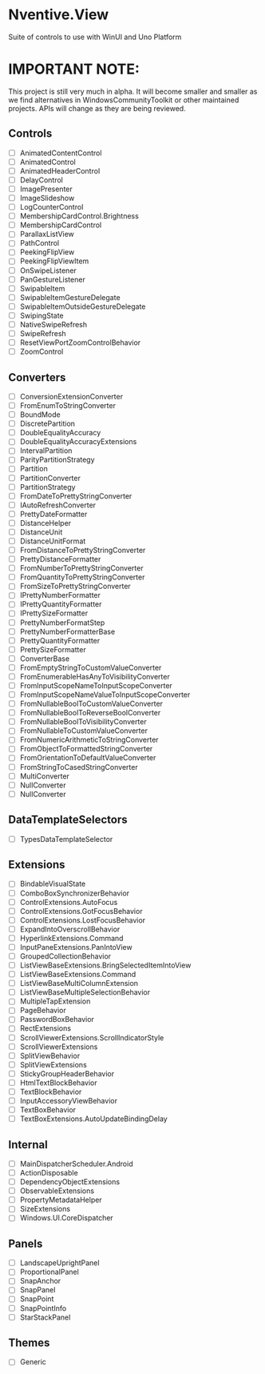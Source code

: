 # Nventive.View
Suite of controls to use with WinUI and Uno Platform

# IMPORTANT NOTE:
This project is still very much in alpha. 
It will become smaller and smaller as we find alternatives in WindowsCommunityToolkit or other maintained projects.
APIs will change as they are being reviewed.

## Controls

 - [ ] AnimatedContentControl
 - [ ] AnimatedControl
 - [ ] AnimatedHeaderControl
 - [ ] DelayControl
 - [ ] ImagePresenter
 - [ ] ImageSlideshow
 - [ ] LogCounterControl
 - [ ] MembershipCardControl.Brightness
 - [ ] MembershipCardControl
 - [ ] ParallaxListView
 - [ ] PathControl
 - [ ] PeekingFlipView
 - [ ] PeekingFlipViewItem
 - [ ] OnSwipeListener
 - [ ] PanGestureListener
 - [ ] SwipableItem
 - [ ] SwipableItemGestureDelegate
 - [ ] SwipableItemOutsideGestureDelegate
 - [ ] SwipingState
 - [ ] NativeSwipeRefresh
 - [ ] SwipeRefresh
 - [ ] ResetViewPortZoomControlBehavior
 - [ ] ZoomControl

## Converters

 - [ ] ConversionExtensionConverter
 - [ ] FromEnumToStringConverter
 - [ ] BoundMode
 - [ ] DiscretePartition
 - [ ] DoubleEqualityAccuracy
 - [ ] DoubleEqualityAccuracyExtensions
 - [ ] IntervalPartition
 - [ ] ParityPartitionStrategy
 - [ ] Partition
 - [ ] PartitionConverter
 - [ ] PartitionStrategy
 - [ ] FromDateToPrettyStringConverter
 - [ ] IAutoRefreshConverter
 - [ ] PrettyDateFormatter
 - [ ] DistanceHelper
 - [ ] DistanceUnit
 - [ ] DistanceUnitFormat
 - [ ] FromDistanceToPrettyStringConverter
 - [ ] PrettyDistanceFormatter
 - [ ] FromNumberToPrettyStringConverter
 - [ ] FromQuantityToPrettyStringConverter
 - [ ] FromSizeToPrettyStringConverter
 - [ ] IPrettyNumberFormatter
 - [ ] IPrettyQuantityFormatter
 - [ ] IPrettySizeFormatter
 - [ ] PrettyNumberFormatStep
 - [ ] PrettyNumberFormatterBase
 - [ ] PrettyQuantityFormatter
 - [ ] PrettySizeFormatter
 - [ ] ConverterBase
 - [ ] FromEmptyStringToCustomValueConverter
 - [ ] FromEnumerableHasAnyToVisibilityConverter
 - [ ] FromInputScopeNameToInputScopeConverter
 - [ ] FromInputScopeNameValueToInputScopeConverter
 - [ ] FromNullableBoolToCustomValueConverter
 - [ ] FromNullableBoolToReverseBoolConverter
 - [ ] FromNullableBoolToVisibilityConverter
 - [ ] FromNullableToCustomValueConverter
 - [ ] FromNumericArithmeticToStringConverter
 - [ ] FromObjectToFormattedStringConverter
 - [ ] FromOrientationToDefaultValueConverter
 - [ ] FromStringToCasedStringConverter
 - [ ] MultiConverter
 - [ ] NullConverter
 - [ ] NullConverter

## DataTemplateSelectors

 - [ ] TypesDataTemplateSelector

## Extensions

 - [ ] BindableVisualState
 - [ ] ComboBoxSynchronizerBehavior
 - [ ] ControlExtensions.AutoFocus
 - [ ] ControlExtensions.GotFocusBehavior
 - [ ] ControlExtensions.LostFocusBehavior
 - [ ] ExpandIntoOverscrollBehavior
 - [ ] HyperlinkExtensions.Command
 - [ ] InputPaneExtensions.PanIntoView
 - [ ] GroupedCollectionBehavior
 - [ ] ListViewBaseExtensions.BringSelectedItemIntoView
 - [ ] ListViewBaseExtensions.Command
 - [ ] ListViewBaseMultiColumnExtension
 - [ ] ListViewBaseMultipleSelectionBehavior
 - [ ] MultipleTapExtension
 - [ ] PageBehavior
 - [ ] PasswordBoxBehavior
 - [ ] RectExtensions
 - [ ] ScrollViewerExtensions.ScrollIndicatorStyle
 - [ ] ScrollViewerExtensions
 - [ ] SplitViewBehavior
 - [ ] SplitViewExtensions
 - [ ] StickyGroupHeaderBehavior
 - [ ] HtmlTextBlockBehavior
 - [ ] TextBlockBehavior
 - [ ] InputAccessoryViewBehavior
 - [ ] TextBoxBehavior
 - [ ] TextBoxExtensions.AutoUpdateBindingDelay
 
## Internal
 - [ ] MainDispatcherScheduler.Android
 - [ ] ActionDisposable
 - [ ] DependencyObjectExtensions
 - [ ] ObservableExtensions
 - [ ] PropertyMetadataHelper
 - [ ] SizeExtensions
 - [ ] Windows.UI.CoreDispatcher
 
## Panels
 - [ ] LandscapeUprightPanel
 - [ ] ProportionalPanel
 - [ ] SnapAnchor
 - [ ] SnapPanel
 - [ ] SnapPoint
 - [ ] SnapPointInfo
 - [ ] StarStackPanel
 
## Themes
 - [ ] Generic
